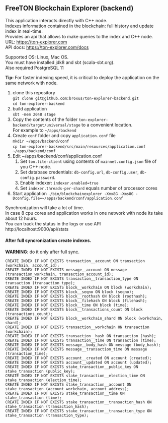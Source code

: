 ## FreeTON Blockchain Explorer (backend)

This application interacts directly with C++ node.  
Indexes information contained in the blockchain: full history and update index in real-time.  
Provides an api that allows to make queries to the index and С++ node.  
URL: https://ton-explorer.com  
API docs: https://ton-explorer.com/docs

Supported OS: Linux, Mac OS.  
You must have installed jdk8 and sbt (scala-sbt.org).  
Also required PostgreSQL 11  

**Tip:** For faster indexing speed, it is critical to deploy the application on the same network with node.

1. clone this repository<br/> 
`git clone git@github.com:broxus/ton-explorer-backend.git`  
`cd ton-explorer-backend`
2. build application<br/>
`sbt -mem 2048 stage`
3. Copy the contents of the folder `ton-explorer-backend/target/universal/stage` to a convenient location.  
For example to `~/apps/backend`
4. Create `conf` folder and copy `application.conf` file  
`mkdir ~/apps/backend/conf`  
`cp ton-explorer-backend/src/main/resources/application.conf ~/apps/backend/conf`  
5. Edit ~/apps/backend/conf/application.conf
    1. Set `ton.lite-client` using contents of `mainnet.config.json` file of you C++ node.
    2. Set database credentials: `db-config.url`, `db-config.user`, `db-config.password`.
    3. Enable indexer: `indexer.enabled=true`
    4. Set `indexer.threads-per-shard` equals number of processor cores
6. Start application
`./bin/blockchainexplorer -Xmx8G -Xms8G -Dconfig.file=~/apps/backend/conf/application.conf`

Synchronization will take a lot of time.  
In case 8 cpu cores and application works in one network with node its take about 12 hours.  
You can track the status in the logs or use API http://localhost:9000/api/stats

#### After full syncronization create indexes.
**WARNING**: do it only after full sync.
```
CREATE INDEX IF NOT EXISTS transaction__account ON transaction (workchain, account_id);
CREATE INDEX IF NOT EXISTS message__account ON message (transaction_workchain, transaction_account_id);
CREATE INDEX IF NOT EXISTS transaction__transaction_type ON transaction (transaction_type); 
CREATE INDEX IF NOT EXISTS block__workchain ON block (workchain); 
CREATE INDEX IF NOT EXISTS block__seqno ON block (seqno); 
CREATE INDEX IF NOT EXISTS block__roothash ON block (roothash); 
CREATE INDEX IF NOT EXISTS block__filehash ON block (filehash); 
CREATE INDEX IF NOT EXISTS block__time ON block (time); 
CREATE INDEX IF NOT EXISTS block__transactions_count ON block (transactions_count);  
CREATE INDEX IF NOT EXISTS block__workchain_shard ON block (workchain, shard); 
CREATE INDEX IF NOT EXISTS transaction__workchain ON transaction (workchain);
CREATE INDEX IF NOT EXISTS transaction__hash ON transaction (hash);
CREATE INDEX IF NOT EXISTS transaction__time ON transaction (time);
CREATE INDEX IF NOT EXISTS message__body_hash ON message (body_hash); 
CREATE INDEX IF NOT EXISTS message__transaction_time ON message (transaction_time);
CREATE INDEX IF NOT EXISTS account__created ON account (created); 
CREATE INDEX IF NOT EXISTS account__updated ON account (updated); 
CREATE INDEX IF NOT EXISTS stake_transaction__public_key ON stake_transaction (public_key);
CREATE INDEX IF NOT EXISTS stake_transaction__election_time ON stake_transaction (election_time);
CREATE INDEX IF NOT EXISTS stake_transaction__account ON stake_transaction (account_workchain, account_address);
CREATE INDEX IF NOT EXISTS stake_transaction__time ON stake_transaction (time);
CREATE INDEX IF NOT EXISTS stake_transaction__transaction_hash ON stake_transaction (transaction_hash);
CREATE INDEX IF NOT EXISTS stake_transaction__transaction_type ON stake_transaction (transaction_type);
```
